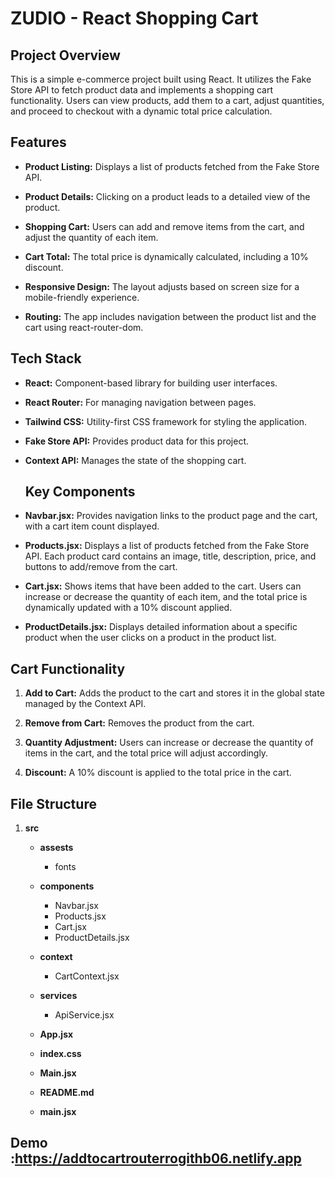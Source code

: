 # ZUDIO - React Shopping Cart

## Project Overview
This is a simple e-commerce project built using React. It utilizes the Fake Store API to fetch product data and implements a shopping cart functionality. Users can view products, add them to a cart, adjust quantities, and proceed to checkout with a dynamic total price calculation.

## Features
- **Product Listing:** Displays a list of products fetched from the Fake Store API.
  
- **Product Details:** Clicking on a product leads to a detailed view of the product.
  
- **Shopping Cart:** Users can add and remove items from the cart, and adjust the quantity of each item.
  
- **Cart Total:** The total price is dynamically calculated, including a 10% discount.
  
- **Responsive Design:** The layout adjusts based on screen size for a mobile-friendly experience.
  
- **Routing:** The app includes navigation between the product list and the cart using react-router-dom.
  
## Tech Stack

- **React:** Component-based library for building user interfaces.
  
- **React Router:** For managing navigation between pages.
  
- **Tailwind CSS:** Utility-first CSS framework for styling the application.
  
- **Fake Store API:** Provides product data for this project.
  
- **Context API:** Manages the state of the shopping cart.

  ## Key Components

- **Navbar.jsx:** Provides navigation links to the product page and the cart, with a cart item count displayed.

- **Products.jsx:** Displays a list of products fetched from the Fake Store API. Each product card contains an image, title, description, price, and buttons to add/remove from the cart.

- **Cart.jsx:** Shows items that have been added to the cart. Users can increase or decrease the quantity of each item, and the total price is dynamically updated with a 10% discount applied.

- **ProductDetails.jsx:** Displays detailed information about a specific product when the user clicks on a product in the product list.
  
## Cart Functionality

1. **Add to Cart:** Adds the product to the cart and stores it in the global state managed by the Context API.
   
2. **Remove from Cart:** Removes the product from the cart.
   
3. **Quantity Adjustment:** Users can increase or decrease the quantity of items in the cart, and the total price will adjust accordingly.
   
4. **Discount:** A 10% discount is applied to the total price in the cart.

## File Structure

1. **src**
   
   - **assests**
        
     - fonts
       
   - **components**
     
     - Navbar.jsx
     - Products.jsx
     - Cart.jsx
     - ProductDetails.jsx

    - **context**
      - CartContext.jsx
        
    - **services**
      - ApiService.jsx
        
    - **App.jsx**
      
    - **index.css**
    - **Main.jsx**
      
    - **README.md**
  
    - **main.jsx**
## Demo :https://addtocartrouterrogithb06.netlify.app
 


      

   
